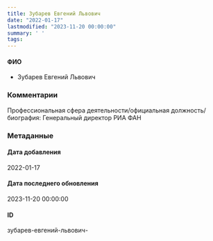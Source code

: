 ```yaml
---
title: Зубарев Евгений Львович
date: "2022-01-17"
lastmodified: "2023-11-20 00:00:00"
summary: ' '
tags: 
---
```

<!--# pp1-->
<!--## Фигурант-->
<!--### Личные данные-->
#### ФИО
- Зубарев Евгений Львович
### Комментарии
Профессиональная сфера деятельности/официальная должность/биография:
 Генеральный директор РИА ФАН
### Метаданные
#### Дата добавления
2022-01-17
#### Дата последнего обновления
2023-11-20 00:00:00
#### ID
зубарев-евгений-львович-
<!--## END;-->
